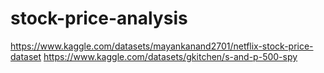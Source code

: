 # stock-price-analysis

https://www.kaggle.com/datasets/mayankanand2701/netflix-stock-price-dataset
https://www.kaggle.com/datasets/gkitchen/s-and-p-500-spy
 
